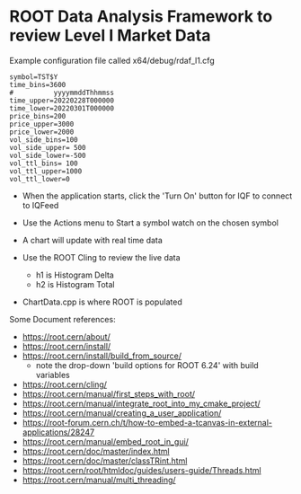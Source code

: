 # ROOT Data Analysis Framework to review Level I Market Data

Example configuration file called x64/debug/rdaf_l1.cfg
```
symbol=TST$Y
time_bins=3600
#          yyyymmddThhmmss
time_upper=20220228T000000
time_lower=20220301T000000
price_bins=200
price_upper=3000
price_lower=2000
vol_side_bins=100
vol_side_upper= 500
vol_side_lower=-500
vol_ttl_bins= 100
vol_ttl_upper=1000
vol_ttl_lower=0
```

* When the application starts, click the 'Turn On' button for IQF to connect to IQFeed
* Use the Actions menu to Start a symbol watch on the chosen symbol
* A chart will update with real time data
* Use the ROOT Cling to review the live data
  * h1 is Histogram Delta
  * h2 is Histogram Total

* ChartData.cpp is where ROOT is populated

Some Document references:
* https://root.cern/about/
* https://root.cern/install/
* https://root.cern/install/build_from_source/
  * note the drop-down 'build options for ROOT 6.24' with build variables
* https://root.cern/cling/
* https://root.cern/manual/first_steps_with_root/
* https://root.cern/manual/integrate_root_into_my_cmake_project/
* https://root.cern/manual/creating_a_user_application/
* https://root-forum.cern.ch/t/how-to-embed-a-tcanvas-in-external-applications/28247
* https://root.cern/manual/embed_root_in_gui/
* https://root.cern/doc/master/index.html
* https://root.cern/doc/master/classTRint.html
* https://root.cern/root/htmldoc/guides/users-guide/Threads.html
* https://root.cern/manual/multi_threading/

